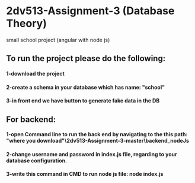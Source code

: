 # 2dv513-Assignment-3 (Database Theory)
small school project (angular with node js)

## To run the project please do the following:
#### 1-download the project
#### 2-create a schema in your database which has name: "school"
#### 3-in front end we have button to generate fake data in the DB

## For backend:
#### 1-open Command line to run the back end by navigating to the this path: "where you download"\2dv513-Assignment-3-master\backend_nodeJs
#### 2-change username and password in index.js file, regarding to your database configuration.
#### 3-write this command in CMD to run node js file: node index.js
